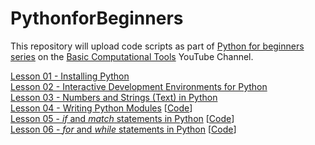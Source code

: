 # PythonforBeginners
This repository will upload code scripts as part of [Python for beginners series](https://www.youtube.com/playlist?list=PLbFAVI7hKVxWSkbmWANJ0QVZCU0G_hxpc) on the [Basic Computational Tools](https://www.youtube.com/@basiccomputationaltools) YouTube Channel.

[Lesson 01 - Installing Python](https://youtu.be/4BAzEyvjXLM)\
[Lesson 02 - Interactive Development Environments for Python](https://youtu.be/pnh8v_tgTnM)\
[Lesson 03 - Numbers and Strings (Text) in Python](https://youtu.be/DXi4dZTkrzU)\
[Lesson 04 - Writing Python Modules](https://youtu.be/McY7pQKHU2I) [[Code](lesson04)]\
[Lesson 05 - *if* and *match* statements in Python](https://youtu.be/OJTtacKzaBE) [[Code](lesson05)]\
[Lesson 06 - *for* and *while* statements in Python](https://youtu.be/OJTtacKzaBE) [[Code](lesson06)]
